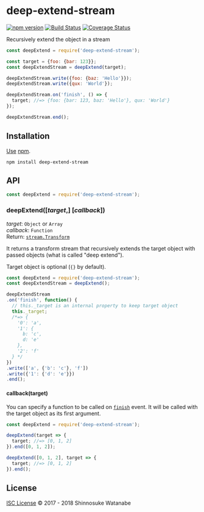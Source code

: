 # deep-extend-stream

[![npm version](http://img.shields.io/npm/v/deep-extend-stream.svg)](https://www.npmjs.com/package/deep-extend-stream)
[![Build Status](http://img.shields.io/travis/shinnn/deep-extend-stream.svg)](https://travis-ci.org/shinnn/deep-extend-stream)
[![Coverage Status](https://img.shields.io/coveralls/shinnn/deep-extend-stream.svg)](https://coveralls.io/github/shinnn/deep-extend-stream)

Recursively extend the object in a stream

```javascript
const deepExtend = require('deep-extend-stream');

const target = {foo: {bar: 123}};
const deepExtendStream = deepExtend(target);

deepExtendStream.write({foo: {baz: 'Hello'}});
deepExtendStream.write({qux: 'World'});

deepExtendStream.on('finish', () => {
  target; //=> {foo: {bar: 123, baz: 'Hello'}, qux: 'World'}
});

deepExtendStream.end();
```

## Installation

[Use](https://docs.npmjs.com/cli/install) [npm](https://docs.npmjs.com/getting-started/what-is-npm).

```
npm install deep-extend-stream
```

## API

```javascript
const deepExtend = require('deep-extend-stream');
```

### deepExtend([*target*,] [*callback*])

*target*: `Object` or `Array`  
*callback*: `Function`  
Return: [`stream.Transform`](https://iojs.org/api/stream.html#stream_class_stream_transform_1)

It returns a transform stream that recursively extends the target object with passed objects (what is called "deep extend").

Target object is optional (`{}` by default).

```javascript
const deepExtend = require('deep-extend-stream');
const deepExtendStream = deepExtend();

deepExtendStream
.on('finish', function() {
  // this._target is an internal property to keep target object
  this._target;
  /*=> {
    '0': 'a',
    '1': {
      b: 'c',
      d: 'e'
    },
    '2': 'f'
  } */
})
.write(['a', {'b': 'c'}, 'f'])
.write({'1': {'d': 'e'}})
.end();
```

#### callback(target)

You can specify a function to be called on [`finish`](https://iojs.org/api/stream.html#stream_events_finish_and_end) event. It will be called with the target object as its first argument.

```javascript
const deepExtend = require('deep-extend-stream');

deepExtend(target => {
  target; //=> [0, 1, 2]
}).end([0, 1, 2]);

deepExtend([0, 1, 2], target => {
  target; //=> [0, 1, 2]
}).end();
```

## License

[ISC License](./LICENSE) © 2017 - 2018 Shinnosuke Watanabe
